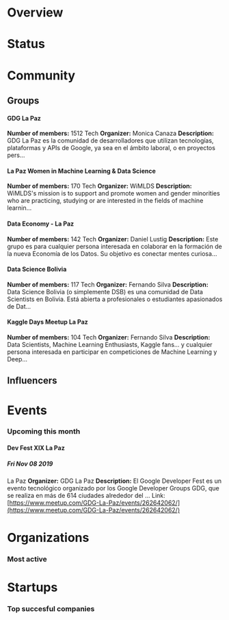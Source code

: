 <!-- TITLE: La Paz AI -->
<!-- SUBTITLE: ECOSYSTEM -->




<div class=CityPageSpecific>

# Overview
<div class=overview>

</div>

# Status
<div class=status>

</div>

</div>

# Community

## Groups
<div class=groups>

#### GDG La Paz
**Number of members:** 1512
Tech
**Organizer:** Monica Canaza
**Description:** GDG La Paz es la comunidad de desarrolladores que utilizan tecnologías, plataformas y APIs de Google, ya sea en el ámbito laboral, o en proyectos pers...

#### La Paz Women in Machine Learning & Data Science
**Number of members:** 170
Tech
**Organizer:** WiMLDS
**Description:** WiMLDS's mission is to support and promote women and gender minorities who are practicing, studying or are interested in the fields of machine learnin...

#### Data Economy - La Paz
**Number of members:** 142
Tech
**Organizer:** Daniel Lustig
**Description:** Este grupo es para cualquier persona interesada en colaborar en la formación de la nueva Economía de los Datos. Su objetivo es conectar mentes curiosa...

#### Data Science Bolivia
**Number of members:** 117
Tech
**Organizer:** Fernando Silva
**Description:** Data Science Bolivia (o simplemente DSB) es una comunidad de Data Scientists en Bolivia. Está abierta a profesionales o estudiantes apasionados de Dat...

#### Kaggle Days Meetup La Paz
**Number of members:** 104
Tech
**Organizer:** Fernando Silva
**Description:** Data Scientists, Machine Learning Enthusiasts, Kaggle fans... y cualquier persona interesada en participar en competiciones de Machine Learning y Deep...


</div>

## Influencers
<div class=influencers>


</div>

# Events
### Upcoming this month
<div class=events>

#### Dev Fest XIX La Paz
##### Fri Nov 08 2019
La Paz
**Organizer:** GDG La Paz
**Description:** El Google Developer Fest es un evento tecnológico organizado por los Google Developer Groups GDG, que se realiza en más de 614 ciudades alrededor del ...
Link: [https://www.meetup.com/GDG-La-Paz/events/262642062/](https://www.meetup.com/GDG-La-Paz/events/262642062/)


</div>

# Organizations
### Most active
<div class=organizations>


</div>

# Startups
### Top succesful companies
<div class=startups>



</div>




